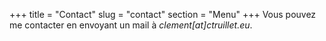 +++
title = "Contact"
slug = "contact"
section = "Menu"
+++
Vous pouvez me contacter en envoyant un mail à *clement[at]ctruillet.eu*.